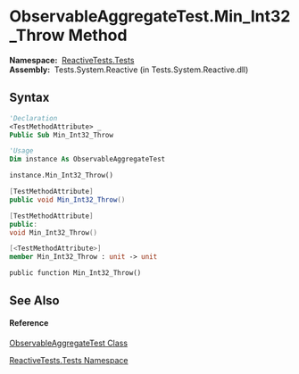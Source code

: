 # ObservableAggregateTest.Min\_Int32\_Throw Method

**Namespace:**  [ReactiveTests.Tests](ReactiveTests.Tests\ReactiveTests.Tests.md)  
**Assembly:**  Tests.System.Reactive (in Tests.System.Reactive.dll)

## Syntax

```vb
'Declaration
<TestMethodAttribute> _
Public Sub Min_Int32_Throw
```

```vb
'Usage
Dim instance As ObservableAggregateTest

instance.Min_Int32_Throw()
```

```csharp
[TestMethodAttribute]
public void Min_Int32_Throw()
```

```c++
[TestMethodAttribute]
public:
void Min_Int32_Throw()
```

```fsharp
[<TestMethodAttribute>]
member Min_Int32_Throw : unit -> unit 
```

```jscript
public function Min_Int32_Throw()
```

## See Also

#### Reference

[ObservableAggregateTest Class](ObservableAggregateTest\ObservableAggregateTest.md)

[ReactiveTests.Tests Namespace](ReactiveTests.Tests\ReactiveTests.Tests.md)




